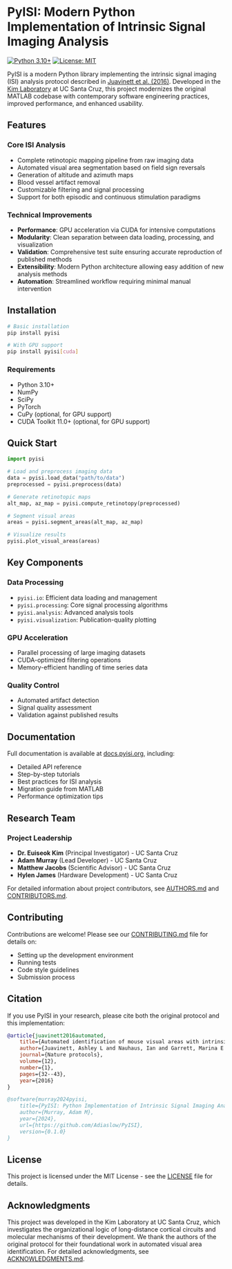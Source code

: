 # PyISI: Modern Python Implementation of Intrinsic Signal Imaging Analysis

[![Python 3.10+](https://img.shields.io/badge/python-3.10+-blue.svg)](https://www.python.org/downloads/)
[![License: MIT](https://img.shields.io/badge/License-MIT-yellow.svg)](https://opensource.org/licenses/MIT)

PyISI is a modern Python library implementing the intrinsic signal imaging (ISI) analysis protocol described in [Juavinett et al. (2016)](https://doi.org/10.1038/nprot.2016.158). Developed in the [Kim Laboratory]([https://mcd.ucsc.edu/faculty/kim-e.html](https://www.ejkimlab.com/)) at UC Santa Cruz, this project modernizes the original MATLAB codebase with contemporary software engineering practices, improved performance, and enhanced usability.

## Features

### Core ISI Analysis
- Complete retinotopic mapping pipeline from raw imaging data
- Automated visual area segmentation based on field sign reversals
- Generation of altitude and azimuth maps
- Blood vessel artifact removal
- Customizable filtering and signal processing
- Support for both episodic and continuous stimulation paradigms

### Technical Improvements
- **Performance**: GPU acceleration via CUDA for intensive computations
- **Modularity**: Clean separation between data loading, processing, and visualization
- **Validation**: Comprehensive test suite ensuring accurate reproduction of published methods
- **Extensibility**: Modern Python architecture allowing easy addition of new analysis methods
- **Automation**: Streamlined workflow requiring minimal manual intervention

## Installation

```bash
# Basic installation
pip install pyisi

# With GPU support
pip install pyisi[cuda]
```

### Requirements
- Python 3.10+
- NumPy
- SciPy
- PyTorch
- CuPy (optional, for GPU support)
- CUDA Toolkit 11.0+ (optional, for GPU support)

## Quick Start

```python
import pyisi

# Load and preprocess imaging data
data = pyisi.load_data("path/to/data")
preprocessed = pyisi.preprocess(data)

# Generate retinotopic maps
alt_map, az_map = pyisi.compute_retinotopy(preprocessed)

# Segment visual areas
areas = pyisi.segment_areas(alt_map, az_map)

# Visualize results
pyisi.plot_visual_areas(areas)
```

## Key Components

### Data Processing
- `pyisi.io`: Efficient data loading and management
- `pyisi.processing`: Core signal processing algorithms
- `pyisi.analysis`: Advanced analysis tools
- `pyisi.visualization`: Publication-quality plotting

### GPU Acceleration
- Parallel processing of large imaging datasets
- CUDA-optimized filtering operations
- Memory-efficient handling of time series data

### Quality Control
- Automated artifact detection
- Signal quality assessment
- Validation against published results

## Documentation

Full documentation is available at [docs.pyisi.org](https://docs.pyisi.org), including:
- Detailed API reference
- Step-by-step tutorials
- Best practices for ISI analysis
- Migration guide from MATLAB
- Performance optimization tips

## Research Team

### Project Leadership
- **Dr. Euiseok Kim** (Principal Investigator) - UC Santa Cruz
- **Adam Murray** (Lead Developer) - UC Santa Cruz
- **Matthew Jacobs** (Scientific Advisor) - UC Santa Cruz
- **Hylen James** (Hardware Development) - UC Santa Cruz

For detailed information about project contributors, see [AUTHORS.md](AUTHORS.md) and [CONTRIBUTORS.md](CONTRIBUTORS.md).

## Contributing

Contributions are welcome! Please see our [CONTRIBUTING.md](CONTRIBUTING.md) file for details on:
- Setting up the development environment
- Running tests
- Code style guidelines
- Submission process

## Citation

If you use PyISI in your research, please cite both the original protocol and this implementation:

```bibtex
@article{juavinett2016automated,
    title={Automated identification of mouse visual areas with intrinsic signal imaging},
    author={Juavinett, Ashley L and Nauhaus, Ian and Garrett, Marina E and Zhuang, Jun and Callaway, Edward M},
    journal={Nature protocols},
    volume={12},
    number={1},
    pages={32--43},
    year={2016}
}

@software{murray2024pyisi,
    title={PyISI: Python Implementation of Intrinsic Signal Imaging Analysis},
    author={Murray, Adam M},
    year={2024},
    url={https://github.com/Adiaslow/PyISI},
    version={0.1.0}
}
```

## License

This project is licensed under the MIT License - see the [LICENSE](LICENSE) file for details.

## Acknowledgments

This project was developed in the Kim Laboratory at UC Santa Cruz, which investigates the organizational logic of long-distance cortical circuits and molecular mechanisms of their development. We thank the authors of the original protocol for their foundational work in automated visual area identification. For detailed acknowledgments, see [ACKNOWLEDGMENTS.md](ACKNOWLEDGMENTS.md).
